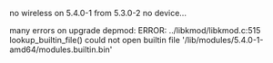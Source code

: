 no wireless on 5.4.0-1 from 5.3.0-2
no device...

many errors on upgrade
depmod: ERROR: ../libkmod/libkmod.c:515 lookup_builtin_file() could not open builtin file '/lib/modules/5.4.0-1-amd64/modules.builtin.bin'
